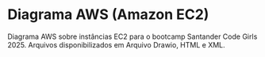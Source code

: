 # Diagrama AWS (Amazon EC2)
Diagrama AWS sobre instâncias EC2 para o bootcamp Santander Code Girls 2025.
Arquivos disponibilizados em Arquivo Drawio, HTML e XML.
